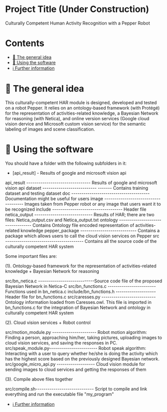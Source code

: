 # Project Title (Under Construction)
Culturally Competent Human Activity Recognition with a Pepper Robot





# Contents
 - [:orange_book: The general idea](#orange_book-the-general-idea)
 - [:running: Using the software](#running-using-the-software)
 - [:information_source: Further information](information-source-further-information)

# :orange_book: The general idea
This culturally-competent HAR module is designed, developed and tested on a robot Pepper. It relies on an ontology-based framework (with Protégé) for the representation of activities-related knowledge, a Bayesian Network for reasoning (with Netica), and online version services (Google cloud vision dervice and Microsoft custom vision service) for the semantic labeling of images and scene classification.



# :running: Using the software
You should have a folder with the following subfolders in it:


* [api_result] - Results of google and microsoft vision api


api_result -------------------------------- Results of google and microsoft vision api
dataset --------------------------- ------- Contains training dataset and testing dataset
doc --------------------------------------- Documentation might be useful for users
image ------------------------------------- Images taken from Pepper robot or any image that users want it to be recognized
include ----------------------------------- Header file
netica_output ----------------------------- Results of HAR; there are two files: Netica_output.csv and Netica_output.txt
ontology ---------------------------------- Contains Ontology file encoded representation of activities-related knowledge
pepper_package ---------------------------- Contains a package which allows users to call the cloud vision services on Pepper
src --------------------------------------- Contains all the source code of the culturally competent HAR system



Some important files are:

(1). Ontology-based framework for the representation of activities-related knowledge + Bayesian Network for reasoning

src/bn_netica.c ----------------------------Source code file of the proposed Bayesian Network in Netica-C
src/bn_functions.c ------------------------ Functions used in bn_netica.c
include/bn_functions.h -------------------- Header file for bn_functions.c
src/caresses.py --------------------------- Ontology information loaded from Caresses.owl. 
                                            This file is imported in bn_functions.c for the integration of Bayesian Network 
                                            and ontology in culturally competent HAR system


(2). Cloud vision services + Robot control

src/motion_module.py ---------------------- Robot motion algorithm: Finding a person, approaching him/her, 
                                            taking pictures, uploading images to cloud vision services, and saving the responses in PC.
src/speak_module.py------------------------ Robot speak algorithm: Interacting with a user to query whether he/she is doing the 
                                            activity which has the highest score based on the previously designed Bayesian network.
src/google_micro_api.py ------------------- Cloud vision module for sending images to cloud services and getting the responses of them




(3). Compile above files together

src/compile.sh----------------------------- Script to compile and link everything and run the executable file "my_program"
                                  
 - [:information_source: Further information](information-source-further-information)
